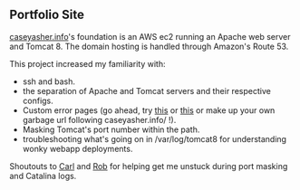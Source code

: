 ## Portfolio Site
[caseyasher.info](http://www.caseyasher.info)'s foundation is an AWS ec2 running an Apache web server and Tomcat 8. The domain hosting is handled through Amazon's Route 53.

This project increased my familiarity with:
* ssh and bash.
* the separation of Apache and Tomcat servers and their respective configs.
* Custom error pages (go ahead, try [this](http://www.caseyasher.info/aplkdfjalkej) or [this](http://www.caseyasher.info/apps/zls.f;dslkjlkje) or make up your own garbage url following caseyasher.info/ !).
* Masking Tomcat's port number within the path.
* troubleshooting what's going on in /var/log/tomcat8 for understanding wonky webapp deployments.

Shoutouts to [Carl](https://github.com/ckl2007) and [Rob](https://skilldistillery.com/our-team-2/) for helping get me unstuck during port masking and Catalina logs.
